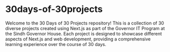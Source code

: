# 30days-of-30projects
Welcome to the 30 Days of 30 Projects repository! This is a collection of 30 diverse projects created using Next.js as part of the Governor IT Program at the Sindh Governor House. Each project is designed to showcase different aspects of Next.js and web development, providing a comprehensive learning experience over the course of 30 days.
